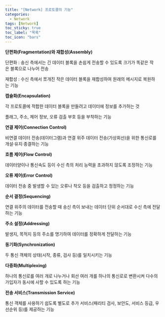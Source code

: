 ```yaml
---
title: "[Network] 프로토콜의 기능"
categories:
  - Network
tags: [Network]
toc_sticky: true
toc_label: "목록"
toc_icon: "bars"
---
```


**단편화(Fragmentation)와 재합성(Assembly)**

단편화 : 송신 측에서는 긴 데이터 블록을 손쉽게 전송할 수 있도록 크기가 똑같은 작은 블록으로 나누어 전송

재합성 : 수신 측에서 쪼개진 작은 데이터 블록을 재합성하여 원래의 메시지로 복원하는 기능

**캡슐화(Encapsulation)**

각 프로토콜에 적합한 데이터 블록을 만들려고 데이터에 정보를 추가하는 것

플래그, 주소, 제어 정보, 오류 검출 부호 등을 부착하는 기능

**연결 제어(Connection Control)**

비연결 데이터 전송(데이터그램)과 연결 위주 데이터 전송(가상회선)을 위한 통신로를 개설·유지·종결하는 기능

**흐름 제어(Flow Control)**

데이터양이나 통신속도 등이 수신 측의 처리 능력을 초과하지 않도록 조정하는 기능

**오류 제어(Error Control)**

데이터 전송 중 발생할 수 있는 오류나 착오 등을 검출하고 정정하는 기능

**순서 결정(Sequencing)**

연결 위주의 데이터를 전송할 때 송신 측이 보내는 데이터 단위 순서대로 수신 측에 전달하는 기능

**주소 설정(Addressing)**

발생지, 목적지 등의 주소를 명기하여 데이터를 정확하게 전달하는 기능

**동기화(Synchronization)**

두 통신 객체의 상태(시작, 종류, 검사 등)를 일치시키는 기능

**다중화(Multiplexing)**

하나의 통신로를 여러 개로 나누거나 회선 여러 개를 하나의 통신로로 변환시켜 다수의 가입자가 동시에 사할 수 있도록 하는 기능

**전송 서비스(Transmission Service)**

통신 객체를 사용하기 쉽도록 별도로 추가 서비스(패리티 검사, 보안도, 서비스 등급, 우선순위 등)를 제공하는 기능
